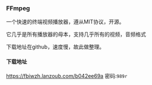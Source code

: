 ### FFmpeg

一个快速的终端视频播放器，遵从MIT协议，开源。

它几乎是所有播放器的母本，支持几乎所有的视频，音频格式

下载地址在github，速度慢，故此做整理。

#### 下载地址

https://fbiwzh.lanzoub.com/b042ee69a
密码:`989r`

